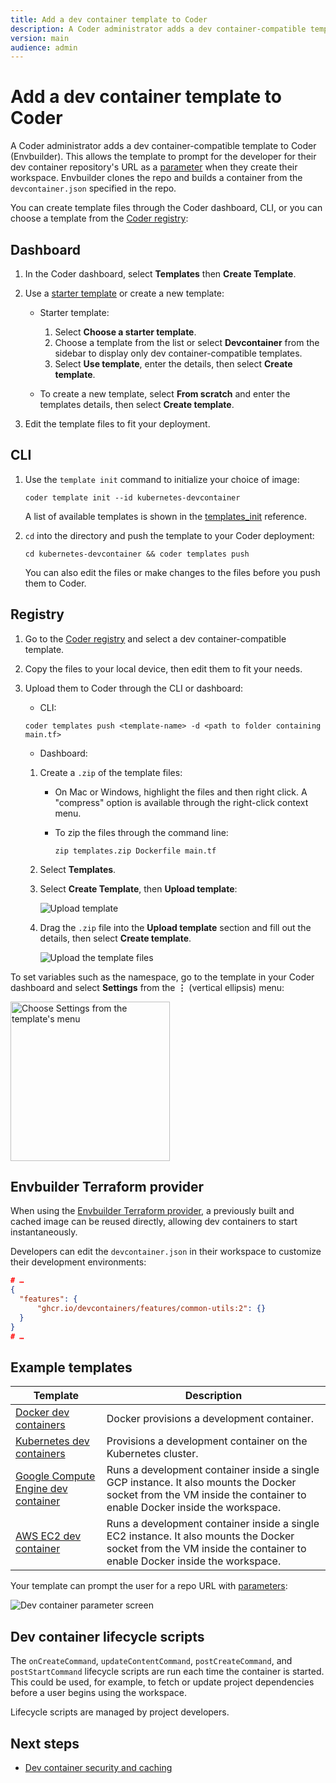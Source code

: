 ```yaml
---
title: Add a dev container template to Coder
description: A Coder administrator adds a dev container-compatible template to Coder
version: main
audience: admin
---
```

# Add a dev container template to Coder

A Coder administrator adds a dev container-compatible template to Coder
(Envbuilder). This allows the template to prompt for the developer for their dev
container repository's URL as a
[parameter](../../extending-templates/parameters) when they create their
workspace. Envbuilder clones the repo and builds a container from the
`devcontainer.json` specified in the repo.

You can create template files through the Coder dashboard, CLI, or you can
choose a template from the
[Coder registry](https://registry.coder.com/templates):

<div class="tabs">

## Dashboard

1. In the Coder dashboard, select **Templates** then **Create Template**.
1. Use a
   [starter template](https://github.com/coder/coder/tree/main/examples/templates)
   or create a new template:

   - Starter template:

     1. Select **Choose a starter template**.
     1. Choose a template from the list or select **Devcontainer** from the
        sidebar to display only dev container-compatible templates.
     1. Select **Use template**, enter the details, then select **Create
        template**.

   - To create a new template, select **From scratch** and enter the templates
     details, then select **Create template**.

1. Edit the template files to fit your deployment.

## CLI

1. Use the `template init` command to initialize your choice of image:

   ```shell
   coder template init --id kubernetes-devcontainer
   ```

   A list of available templates is shown in the
   [templates_init](../../../../reference/cli/templates) reference.

1. `cd` into the directory and push the template to your Coder deployment:

   ```shell
   cd kubernetes-devcontainer && coder templates push
   ```

   You can also edit the files or make changes to the files before you push them
   to Coder.

## Registry

1. Go to the [Coder registry](https://registry.coder.com/templates) and select a
   dev container-compatible template.

1. Copy the files to your local device, then edit them to fit your needs.

1. Upload them to Coder through the CLI or dashboard:

   - CLI:

   ```shell
   coder templates push <template-name> -d <path to folder containing main.tf>
   ```

   - Dashboard:

   1. Create a `.zip` of the template files:

      - On Mac or Windows, highlight the files and then right click. A
        "compress" option is available through the right-click context menu.

      - To zip the files through the command line:

        ```shell
        zip templates.zip Dockerfile main.tf
        ```

   1. Select **Templates**.
   1. Select **Create Template**, then **Upload template**:

      ![Upload template](%images/%images/./../../../images/templates/upload-create-your-first-template.png)

   1. Drag the `.zip` file into the **Upload template** section and fill out the
      details, then select **Create template**.

      ![Upload the template files](%images/%images/./../../../images/templates/upload-create-template-form.png)

</div>

To set variables such as the namespace, go to the template in your Coder
dashboard and select **Settings** from the **⋮** (vertical ellipsis) menu:

<Image height="255px" src="../../../../images/templates/template-menu-settings.png" alt="Choose Settings from the template's menu" align="center" />

## Envbuilder Terraform provider

When using the
[Envbuilder Terraform provider](https://registry.terraform.io/providers/coder/envbuilder/latest/docs),
a previously built and cached image can be reused directly, allowing dev
containers to start instantaneously.

Developers can edit the `devcontainer.json` in their workspace to customize
their development environments:

```json
# …
{
  "features": {
      "ghcr.io/devcontainers/features/common-utils:2": {}
  }
}
# …
```

## Example templates

| Template                                                                                                            | Description                                                                                                                                                         |
|---------------------------------------------------------------------------------------------------------------------|---------------------------------------------------------------------------------------------------------------------------------------------------------------------|
| [Docker dev containers](https://github.com/coder/coder/tree/main/examples/templates/docker-devcontainer)            | Docker provisions a development container.                                                                                                                          |
| [Kubernetes dev containers](https://github.com/coder/coder/tree/main/examples/templates/kubernetes-devcontainer)    | Provisions a development container on the Kubernetes cluster.                                                                                                       |
| [Google Compute Engine dev container](https://github.com/coder/coder/tree/main/examples/templates/gcp-devcontainer) | Runs a development container inside a single GCP instance. It also mounts the Docker socket from the VM inside the container to enable Docker inside the workspace. |
| [AWS EC2 dev container](https://github.com/coder/coder/tree/main/examples/templates/aws-devcontainer)               | Runs a development container inside a single EC2 instance. It also mounts the Docker socket from the VM inside the container to enable Docker inside the workspace. |

Your template can prompt the user for a repo URL with
[parameters](../../extending-templates/parameters):

![Dev container parameter screen](%images/%images/./../../../images/templates/devcontainers.png)

## Dev container lifecycle scripts

The `onCreateCommand`, `updateContentCommand`, `postCreateCommand`, and
`postStartCommand` lifecycle scripts are run each time the container is started.
This could be used, for example, to fetch or update project dependencies before
a user begins using the workspace.

Lifecycle scripts are managed by project developers.

## Next steps

- [Dev container security and caching](./devcontainer-security-caching)
